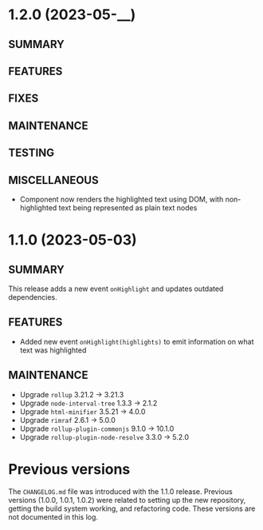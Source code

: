 # 1.2.0 (2023-05-__)
## SUMMARY


## FEATURES
## FIXES
## MAINTENANCE
## TESTING
## MISCELLANEOUS
 * Component now renders the highlighted text using DOM, with non-highlighted text being represented as plain text nodes

# 1.1.0 (2023-05-03)
## SUMMARY
This release adds a new event `onHighlight` and updates outdated dependencies.

## FEATURES
 * Added new event `onHighlight(highlights)` to emit information on what text was highlighted

## MAINTENANCE
 * Upgrade `rollup` 3.21.2 -> 3.21.3
 * Upgrade `node-interval-tree` 1.3.3 -> 2.1.2
 * Upgrade `html-minifier` 3.5.21 -> 4.0.0
 * Upgrade `rimraf` 2.6.1 -> 5.0.0
 * Upgrade `rollup-plugin-commonjs` 9.1.0 -> 10.1.0
 * Upgrade `rollup-plugin-node-resolve` 3.3.0 -> 5.2.0

<!--
# x.y.z (YYYY-MM-DD)
## SUMMARY
**🔥 Breaking changes**
## FEATURES
## FIXES
## MAINTENANCE
## TESTING
## MISCELLANEOUS
-->

# Previous versions
The `CHANGELOG.md` file was introduced with the 1.1.0 release. Previous versions (1.0.0, 1.0.1, 1.0.2) were related to setting up the new repository, getting the build system working, and refactoring code. These versions are not documented in this log.
